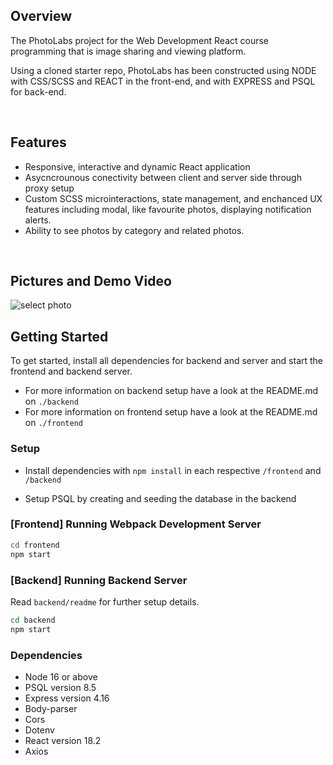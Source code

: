 ## Overview

The PhotoLabs project for the Web Development React course programming that is image sharing and viewing platform.

Using a cloned starter repo, PhotoLabs has been constructed using NODE with CSS/SCSS and REACT in the front-end, and with EXPRESS and PSQL for back-end.

<br>

## Features
- Responsive, interactive and dynamic React application
- Asycncrounous conectivity between client and server side through proxy setup
- Custom SCSS microinteractions, state management, and enchanced UX features including modal, like favourite photos, displaying notification alerts.
- Ability to see photos by category and related photos.

<br>

## Pictures and Demo Video

![select photo](./docs/selectphoto.png)



## Getting Started

To get started, install all dependencies for backend and server and start the frontend and backend server.

  - For more information on backend setup have a look at the README.md on `./backend`
  - For more information on frontend setup have a look at the README.md on `./frontend`



### Setup

- Install dependencies with `npm install` in each respective `/frontend` and `/backend`

- Setup PSQL by creating and seeding the database in the backend


### [Frontend] Running Webpack Development Server

```sh
cd frontend
npm start
```

### [Backend] Running Backend Server

Read `backend/readme` for further setup details.

```sh
cd backend
npm start
```
 
### Dependencies
- Node 16 or above
- PSQL version 8.5
- Express version 4.16
- Body-parser
- Cors
- Dotenv
- React version 18.2
- Axios